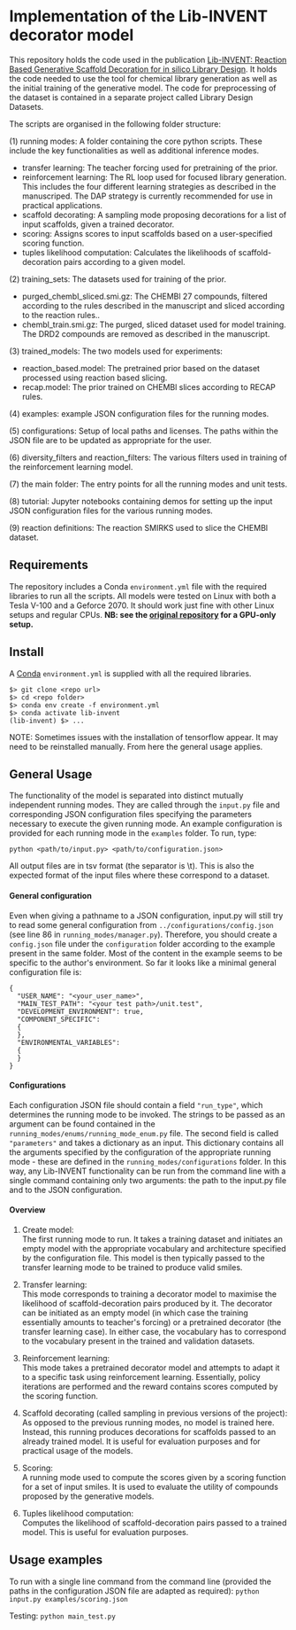 Implementation of the Lib-INVENT decorator model
=======================================================================================================================================

This repository holds the code used in the publication [Lib-INVENT: Reaction Based Generative Scaffold Decoration for in silico Library Design](https://chemrxiv.org/articles/preprint/Lib-INVENT_Reaction_Based_Generative_Scaffold_Decoration_for_in_silico_Library_Design/14473980). It holds the code needed to use the tool for chemical library generation as well as the initial training of the generative model.
The code for preprocessing of the dataset is contained in a separate project called Library Design Datasets. 

The scripts are organised in the following folder structure:

(1) running modes: A folder containing the core python scripts. These include the key functionalities as well as additional inference modes.
- transfer learning: The teacher forcing used for pretraining of the prior.
- reinforcement learning: The RL loop used for focused library generation. This includes the four different learning strategies as described in the manuscriped. The DAP strategy is currently recommended for use in practical applications.
- scaffold decorating: A sampling mode proposing decorations for a list of input scaffolds, given a trained decorator.
- scoring: Assigns scores to input scaffolds based on a user-specified scoring function.
- tuples likelihood computation: Calculates the likelihoods of scaffold-decoration pairs according to a given model. <br>

(2) training_sets: The datasets used for training of the prior.
- purged_chembl_sliced.smi.gz: The CHEMBl 27 compounds, filtered according to the rules described in the manuscript and sliced according to the reaction rules..
- chembl_train.smi.gz: The purged, sliced dataset used for model training. The DRD2 compounds are removed as described in the manuscript.

(3) trained_models: The two models used for experiments:
- reaction_based.model: The pretrained prior based on the dataset processed using reaction based slicing.
- recap.model: The prior trained on CHEMBl slices according to RECAP rules.

(4) examples: example JSON configuration files for the running modes.

(5) configurations: Setup of local paths and licenses. The paths within the JSON file are to be updated as appropriate for the user.

(6) diversity_filters and reaction_filters: The various filters used in training of the reinforcement learning model.

(7) the main folder: The entry points for all the running modes and unit tests.

(8) tutorial: Jupyter notebooks containing demos for setting up the input JSON configuration files for the various running modes.

(9) reaction definitions: The reaction SMIRKS used to slice the CHEMBl dataset.

Requirements
------------
The repository includes a Conda `environment.yml` file with the required libraries to run all the scripts. All models were tested on Linux with both a Tesla V-100 and a Geforce 2070. It should work just fine with other Linux setups and regular CPUs. **NB: see the [original repository](https://github.com/MolecularAI/Lib-INVENT) for a GPU-only setup.**

Install
-------
A [Conda](https://conda.io/miniconda.html) `environment.yml` is supplied with all the required libraries.

~~~~
$> git clone <repo url>
$> cd <repo folder>
$> conda env create -f environment.yml
$> conda activate lib-invent
(lib-invent) $> ...
~~~~
NOTE: Sometimes issues with the installation of tensorflow appear. It may need to be reinstalled manually.
From here the general usage applies.

General Usage
-------------
The functionality of the model is separated into distinct mutually independent running modes. 
They are called through the `input.py` file and corresponding JSON configuration files specifying the parameters necessary to execute the given running mode. An example configuration is provided for each running mode in the `examples` folder.
To run, type:

`python <path/to/input.py> <path/to/configuration.json>`

All output files are in tsv format (the separator is \t). This is also the expected format of the input files where these correspond to a dataset.

#### General configuration
Even when giving a pathname to a JSON configuration, input.py will still try to read some general configuration from `../configurations/config.json` (see line 86 in `running_modes/manager.py`). Therefore, you should create a `config.json` file under the `configuration` folder according to the example present in the same folder. Most of the content in the example seems to be specific to the author's environment. So far it looks like a minimal general configuration file is:

```
{
  "USER_NAME": "<your_user_name>",
  "MAIN_TEST_PATH": "<your test path>/unit.test",
  "DEVELOPMENT_ENVIRONMENT": true,
  "COMPONENT_SPECIFIC":
  {
  },
  "ENVIRONMENTAL_VARIABLES":
  {
  }
}
```

#### Configurations
Each configuration JSON file should contain a field `"run_type"`, which determines the running mode to be invoked. The strings to be passed as an argument can be found contained in the `running_modes/enums/running_mode_enum.py` file.
The second field is called `"parameters"` and takes a dictionary as an input. This dictionary contains all the arguments specified by the configuration of the appropriate running mode - these are defined in the `running_modes/configurations` folder.
In this way, any Lib-INVENT functionality can be run from the command line with a single command containing only two arguments: the path to the input.py file and to the JSON configuration.

#### Overview
1) Create model: <br>
The first running mode to run. It takes a training dataset and initiates an empty model with the appropriate vocabulary and architecture specified by the configuration file. This model is then typically passed to the transfer learning mode to be trained to produce valid smiles. 

2) Transfer learning: <br>
This mode corresponds to training a decorator model to maximise the likelihood of scaffold-decoration pairs produced by it. The decorator can be initiated as an empty model (in which case the training essentially amounts to teacher's forcing) or a pretrained decorator (the transfer learning case). In either case, the vocabulary has to correspond to the vocabulary present in the trained and validation datasets.

3) Reinforcement learning: <br>
This mode takes a pretrained decorator model and attempts to adapt it to a specific task using reinforcement learning. Essentially, policy iterations are performed and the reward contains scores computed by the scoring function.

4) Scaffold decorating (called sampling in previous versions of the project): <br>
As opposed to the previous running modes, no model is trained here. Instead, this running produces decorations for scaffolds passed to an already trained model. It is useful for evaluation purposes and for practical usage of the models.

5) Scoring: <br>
A running mode used to compute the scores given by a scoring function for a set of input smiles. It is used to evaluate the utility of compounds proposed by the generative models.

6) Tuples likelihood computation: <br>
Computes the likelihood of scaffold-decoration pairs passed to a trained model. This is useful for evaluation purposes.



Usage examples
--------------
To run with a single line command from the command line (provided the paths in the configuration JSON file are adapted as required):
`python input.py examples/scoring.json`

Testing:
`python main_test.py`



